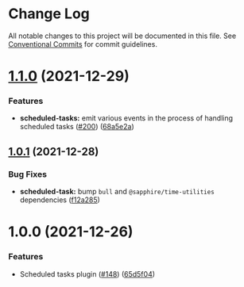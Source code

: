# Change Log

All notable changes to this project will be documented in this file.
See [Conventional Commits](https://conventionalcommits.org) for commit guidelines.

# [1.1.0](https://github.com/sapphiredev/plugins/compare/@sapphire/plugin-scheduled-tasks@1.0.1...@sapphire/plugin-scheduled-tasks@1.1.0) (2021-12-29)

### Features

-   **scheduled-tasks:** emit various events in the process of handling scheduled tasks ([#200](https://github.com/sapphiredev/plugins/issues/200)) ([68a5e2a](https://github.com/sapphiredev/plugins/commit/68a5e2a4ca9b806ddbf38cee8b1331fb9aa1b46f))

## [1.0.1](https://github.com/sapphiredev/plugins/compare/@sapphire/plugin-scheduled-tasks@1.0.0...@sapphire/plugin-scheduled-tasks@1.0.1) (2021-12-28)

### Bug Fixes

-   **scheduled-task:** bump `bull` and `@sapphire/time-utilities` dependencies ([f12a285](https://github.com/sapphiredev/plugins/commit/f12a2851bc57b49b5c716d9974e269c1723d8c2d))

# 1.0.0 (2021-12-26)

### Features

-   Scheduled tasks plugin ([#148](https://github.com/sapphiredev/plugins/issues/148)) ([65d5f04](https://github.com/sapphiredev/plugins/commit/65d5f04bdaf9f1b8df0bc3a2ddf0413ca7a4a631))
